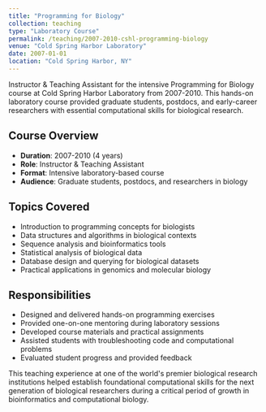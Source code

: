 ```yaml
---
title: "Programming for Biology"
collection: teaching
type: "Laboratory Course"
permalink: /teaching/2007-2010-cshl-programming-biology
venue: "Cold Spring Harbor Laboratory"
date: 2007-01-01
location: "Cold Spring Harbor, NY"
---
```


Instructor & Teaching Assistant for the intensive Programming for Biology course at Cold Spring Harbor Laboratory from 2007-2010. This hands-on laboratory course provided graduate students, postdocs, and early-career researchers with essential computational skills for biological research.

## Course Overview
* **Duration**: 2007-2010 (4 years)
* **Role**: Instructor & Teaching Assistant
* **Format**: Intensive laboratory-based course
* **Audience**: Graduate students, postdocs, and researchers in biology

## Topics Covered
* Introduction to programming concepts for biologists
* Data structures and algorithms in biological contexts
* Sequence analysis and bioinformatics tools
* Statistical analysis of biological data
* Database design and querying for biological datasets
* Practical applications in genomics and molecular biology

## Responsibilities
* Designed and delivered hands-on programming exercises
* Provided one-on-one mentoring during laboratory sessions
* Developed course materials and practical assignments
* Assisted students with troubleshooting code and computational problems
* Evaluated student progress and provided feedback

This teaching experience at one of the world's premier biological research institutions helped establish foundational computational skills for the next generation of biological researchers during a critical period of growth in bioinformatics and computational biology.